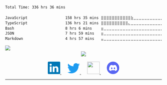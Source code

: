 

<!--START_SECTION:waka-->

```txt
Total Time: 336 hrs 36 mins

JavaScript                 158 hrs 35 mins ⣿⣿⣿⣿⣿⣿⣿⣿⣿⣿⣿⣷⣀⣀⣀⣀⣀⣀⣀⣀⣀⣀⣀⣀⣀   47.11 %
TypeScript                 136 hrs 21 mins ⣿⣿⣿⣿⣿⣿⣿⣿⣿⣿⣄⣀⣀⣀⣀⣀⣀⣀⣀⣀⣀⣀⣀⣀⣀   40.51 %
Bash                       8 hrs 6 mins    ⣶⣀⣀⣀⣀⣀⣀⣀⣀⣀⣀⣀⣀⣀⣀⣀⣀⣀⣀⣀⣀⣀⣀⣀⣀   02.41 %
JSON                       7 hrs 59 mins   ⣶⣀⣀⣀⣀⣀⣀⣀⣀⣀⣀⣀⣀⣀⣀⣀⣀⣀⣀⣀⣀⣀⣀⣀⣀   02.37 %
Markdown                   4 hrs 57 mins   ⣤⣀⣀⣀⣀⣀⣀⣀⣀⣀⣀⣀⣀⣀⣀⣀⣀⣀⣀⣀⣀⣀⣀⣀⣀   01.47 %
```

<!--END_SECTION:waka-->

<!-- 📊 GitHub Stats -->

  <a href="https://github.com/ashutosh00710/github-readme-activity-graph">
    <img src="https://github-readme-activity-graph.vercel.app/graph?username=0xGajendra&custom_title=Gajendra's%20Code%20Drops%20/%20Contributions&hide_border=true&theme=github-compact" />
  </a>




<!-- 🔗 Socials -->
<div align="center">
  <img src="https://readme-typing-svg.herokuapp.com?font=Darker+Grotesque&size=100&duration=1000&pause=5000&color=03FF0B&center=true&vCenter=true&multiline=true&width=1000&height=150&lines=Socials" />

  <p align="center">
  <a href="https://linkedin.com/in/gajendra-li" target="_blank">
    <img src="https://raw.githubusercontent.com/CLorant/readme-social-icons/main/large/filled/linkedin.svg" width="40" height="40" />
  </a>
  &nbsp;&nbsp;&nbsp;&nbsp;
  <a href="https://x.com/" target="_blank">
    <img src="https://raw.githubusercontent.com/CLorant/readme-social-icons/main/large/filled/twitter.svg" width="40" height="40" />
  </a>
  &nbsp;&nbsp;&nbsp;&nbsp;
  <a href="mailto:gajendrapawar69@gmail.com" target="_blank">
    <img src="https://img.icons8.com/?size=100&id=P7UIlhbpWzZm&format=png&color=000000" width="40" height="40" />
  </a>
  &nbsp;&nbsp;&nbsp;&nbsp;
  <a href="https://discord.com/users/650627133076668421" target="_blank">
    <img src="https://raw.githubusercontent.com/CLorant/readme-social-icons/main/large/filled/discord.svg" width="40" height="40" />
  </a>
</p>


</div>

<hr/>
